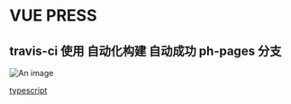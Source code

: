 <!--
 * @Author: busyzz
 * @Date: 2021-08-12 17:24:58
 * @Description:
-->

# VUE PRESS

## travis-ci 使用 自动化构建 自动成功 ph-pages 分支

![An image](~@/assets/max.jpg)

[typescript](/typescript/)
